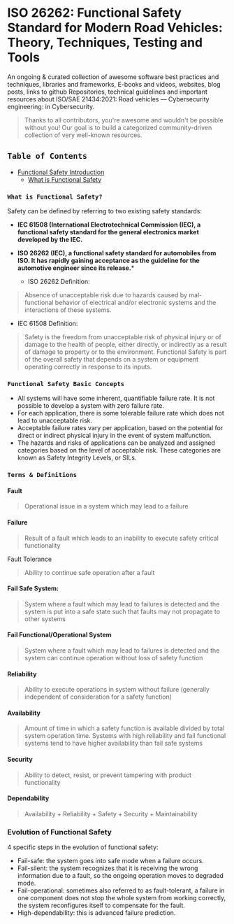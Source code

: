 # ISO 26262: Functional Safety Standard for Modern Road Vehicles: Theory, Techniques, Testing and Tools


An ongoing & curated collection of awesome software best practices and techniques, libraries and frameworks, E-books and videos, websites, blog posts, links to github Repositories, technical guidelines and important resources about ISO/SAE 21434:2021: Road vehicles — Cybersecurity engineering:  in Cybersecurity.
> Thanks to all contributors, you're awesome and wouldn't be possible without you! Our goal is to build a categorized community-driven collection of very well-known resources.


## `Table of Contents`
   - [Functional Safety Introduction](#)
      - [What is Functional Safety](#)


### `What is Functional Safety?`

Safety can be defined by referring to two existing safety standards:
- **IEC 61508 (International Electrotechnical Commission (IEC), a functional safety standard for the general electronics market developed by the IEC.**



- **ISO 26262 (IEC), a functional safety standard for automobiles from ISO. It has rapidly gaining acceptance as the guideline for the automotive engineer since its release.***
   - ISO 26262 Definition:
> Absence of unacceptable risk due to hazards caused by mal-functional behavior of electrical and/or electronic systems and the interactions of these systems.



- IEC 61508 Definition:
> Safety is the freedom from unacceptable risk of physical injury or of damage to the health of people, either directly, or indirectly as a result of damage to property or to the
environment.
> Functional Safety is part of the overall safety that depends on a system or equipment operating correctly in response to its inputs.

### `Functional Safety Basic Concepts`
- All systems will have some inherent, quantifiable failure rate. It is not possible to develop a system with zero failure rate.
- For each application, there is some tolerable failure rate which does not lead to unacceptable risk.
- Acceptable failure rates vary per application, based on the potential for direct or indirect physical injury in the event of system malfunction.
- The hazards and risks of applications can be analyzed and assigned categories based on the level of acceptable risk. These categories are known as Safety Integrity Levels, or SILs.

### `Terms & Definitions`

#### Fault
> Operational issue in a system which may lead to a failure

#### Failure
> Result of a fault which leads to an inability to execute safety critical functionality

Fault Tolerance
> Ability to continue safe operation after a fault

#### Fail Safe System:
> System where a fault which may lead to failures is detected and the system is put into a safe state such that faults may not propagate to other systems

#### Fail Functional/Operational System
> System where a fault which may lead to failures is detected and the system can continue operation without loss of safety function

#### Reliability
> Ability to execute operations in system without failure (generally independent of consideration for a safety function)

#### Availability
> Amount of time in which a safety function is available divided by total system operation time. Systems with high reliability and fail functional systems tend to have higher availability than fail safe systems

#### Security
> Ability to detect, resist, or prevent tampering with product functionality

#### Dependability
> Availability + Reliability + Safety + Security + Maintainability


### Evolution of Functional Safety

4 specific steps in the evolution of functional safety:

- Fail-safe: the system goes into safe mode when a failure occurs.
- Fail-silent: the system recognizes that it is receiving the wrong information due to a fault, so the ongoing operation moves to degraded mode.
- Fail-operational: sometimes also referred to as fault-tolerant, a failure in one component does not stop the whole system from working correctly, the system reconfigures itself to compensate for the fault.
- High-dependability: this is advanced failure prediction.
